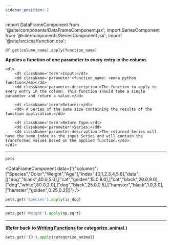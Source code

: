 ```yaml
---
sidebar_position: 2
---
```


import DataFrameComponent from '@site/components/DataFrameComponent.jsx';
import SeriesComponent from '@site/components/SeriesComponent.jsx';
import '@site/src/css/function.css';

<code>df.get(column_name).apply(function_name)</code>

<div className='base'>
    <p><strong>Applies a function of one parameter to every entry in the column.</strong></p>

    <dl>
        <dt className='term'>Input:</dt>
        <dd className='parameter'>function_name: <em>a python function</em></dd>
        <dd className='parameter-description'>The function to apply to every entry in the column. This function should take a single parameter and return a value.</dd>

        <dt className='term'>Returns:</dt>
        <dd> A Series of the same size containing the results of the function application.</dd>

        <dt className='term'>Return Type:</dt>
        <dd className='parameter'>Series:</dd>
        <dd className='parameter-description'>The returned Series will have the same index as the input Series and will contain the transformed values based on the applied function.</dd>
    </dl>
</div>

---

```python
pets
```

<DataFrameComponent data={'{"columns":["Species","Color","Weight","Age"],"index":[0,1,2,3,4,5,6],"data":[["dog","black",40.0,5.0],["cat","golden",15.0,8.0],["cat","black",20.0,9.0],["dog","white",80.0,2.0],["dog","black",25.0,0.5],["hamster","black",1.0,3.0],["hamster","golden",0.25,0.2]]}'} />

```python
pets.get('Species').apply(is_dog)
```

<SeriesComponent data='{"name":"Species","dtype":"bool", "index":["0","1","2","3","4","5","6"],"data":["True","False","False","True","True","False","False"]}' />

---

```python
pets.get('Weight').apply(np.sqrt)
```

<SeriesComponent data='{"name":"Weights","dtype":"float64", "index":["0","1","2","3","4","5","6","7"],"data":["6.324555","3.872983","4.472136","8.944272","5.000000","1.000000","0.500000"]}' />

---

**(Refer back to [Writing Functions](../documentation/Functions/Writing%20Functions) for categorize_animal.)**

```python
pets.get('ID').apply(categorize_animal)
```

<SeriesComponent data='{"name":"description","dtype":"object","index":[0,1,2,3,4,5,6,7],"data":["Adult Normal","Kitten Underweight","Adult Overweight","Adult Overweight","Puppy Normal","Senior Overweight","Young Normal","Kitten Normal"]}' />
